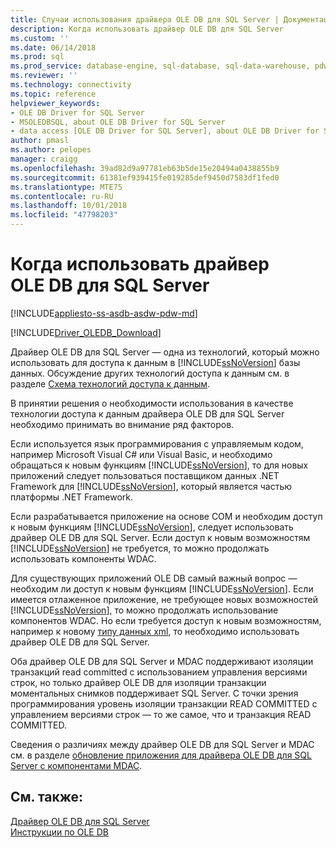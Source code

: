 ```yaml
---
title: Случаи использования драйвера OLE DB для SQL Server | Документация Майкрософт
description: Когда использовать драйвер OLE DB для SQL Server
ms.custom: ''
ms.date: 06/14/2018
ms.prod: sql
ms.prod_service: database-engine, sql-database, sql-data-warehouse, pdw
ms.reviewer: ''
ms.technology: connectivity
ms.topic: reference
helpviewer_keywords:
- OLE DB Driver for SQL Server
- MSOLEDBSQL, about OLE DB Driver for SQL Server
- data access [OLE DB Driver for SQL Server], about OLE DB Driver for SQL Server
author: pmasl
ms.author: pelopes
manager: craigg
ms.openlocfilehash: 39ad82d9a97781eb63b5de15e20494a0438855b9
ms.sourcegitcommit: 61381ef939415fe019285def9450d7583df1fed0
ms.translationtype: MTE75
ms.contentlocale: ru-RU
ms.lasthandoff: 10/01/2018
ms.locfileid: "47798203"
---
```

# <a name="when-to-use-ole-db-driver-for-sql-server"></a>Когда использовать драйвер OLE DB для SQL Server
[!INCLUDE[appliesto-ss-asdb-asdw-pdw-md](../../includes/appliesto-ss-asdb-asdw-pdw-md.md)]

[!INCLUDE[Driver_OLEDB_Download](../../includes/driver_oledb_download.md)]

  Драйвер OLE DB для SQL Server — одна из технологий, который можно использовать для доступа к данным в [!INCLUDE[ssNoVersion](../../includes/ssnoversion-md.md)] базы данных.  Обсуждение других технологий доступа к данным см. в разделе [Схема технологий доступа к данным](http://go.microsoft.com/fwlink/?LinkID=179186).  
  
 В принятии решения о необходимости использования в качестве технологии доступа к данным драйвера OLE DB для SQL Server необходимо принимать во внимание ряд факторов.  
  
 Если используется язык программирования с управляемым кодом, например Microsoft Visual C# или Visual Basic, и необходимо обращаться к новым функциям [!INCLUDE[ssNoVersion](../../includes/ssnoversion-md.md)], то для новых приложений следует пользоваться поставщиком данных .NET Framework для [!INCLUDE[ssNoVersion](../../includes/ssnoversion-md.md)], который является частью платформы .NET Framework.  
  
 Если разрабатывается приложение на основе COM и необходим доступ к новым функциям [!INCLUDE[ssNoVersion](../../includes/ssnoversion-md.md)], следует использовать драйвер OLE DB для SQL Server. Если доступ к новым возможностям [!INCLUDE[ssNoVersion](../../includes/ssnoversion-md.md)] не требуется, то можно продолжать использовать компоненты WDAC.  
  
 Для существующих приложений OLE DB самый важный вопрос — необходим ли доступ к новым функциям [!INCLUDE[ssNoVersion](../../includes/ssnoversion-md.md)]. Если имеется отлаженное приложение, не требующее новых возможностей [!INCLUDE[ssNoVersion](../../includes/ssnoversion-md.md)], то можно продолжать использование компонентов WDAC. Но если требуется доступ к новым возможностям, например к новому [типу данных xml](../../t-sql/xml/xml-transact-sql.md), то необходимо использовать драйвер OLE DB для SQL Server.  
  
 Оба драйвер OLE DB для SQL Server и MDAC поддерживают изоляции транзакций read committed с использованием управления версиями строк, но только драйвер OLE DB для изоляции транзакции моментальных снимков поддерживает SQL Server. С точки зрения программирования уровень изоляции транзакции READ COMMITTED с управлением версиями строк — то же самое, что и транзакция READ COMMITTED.  
  
 Сведения о различиях между драйвер OLE DB для SQL Server и MDAC см. в разделе [обновление приложения для драйвера OLE DB для SQL Server с компонентами MDAC](../oledb/applications/updating-an-application-to-oledb-driver-for-sql-server-from-mdac.md).  
  
## <a name="see-also"></a>См. также:  
 [Драйвер OLE DB для SQL Server](../oledb/oledb-driver-for-sql-server.md)     
 [Инструкции по OLE DB](../oledb/ole-db-how-to/ole-db-how-to-topics.md)  
  
  
